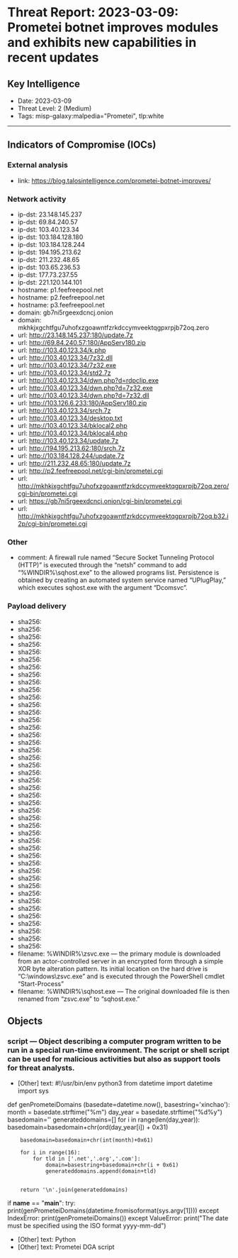 # Threat Report: 2023-03-09: Prometei botnet improves modules and exhibits new capabilities in recent updates


## Key Intelligence
* Date: 2023-03-09
* Threat Level: 2 (Medium)
* Tags: misp-galaxy:malpedia="Prometei", tlp:white

---

## Indicators of Compromise (IOCs)
### External analysis
* link: https://blog.talosintelligence.com/prometei-botnet-improves/

### Network activity
* ip-dst: 23.148.145.237
* ip-dst: 69.84.240.57
* ip-dst: 103.40.123.34
* ip-dst: 103.184.128.180
* ip-dst: 103.184.128.244
* ip-dst: 194.195.213.62
* ip-dst: 211.232.48.65
* ip-dst: 103.65.236.53
* ip-dst: 177.73.237.55
* ip-dst: 221.120.144.101
* hostname: p1.feefreepool.net
* hostname: p2.feefreepool.net
* hostname: p3.feefreepool.net
* domain: gb7ni5rgeexdcncj.onion
* domain: mkhkjxgchtfgu7uhofxzgoawntfzrkdccymveektqgpxrpjb72oq.zero
* url: http://23.148.145.237:180/update.7z
* url: http://69.84.240.57:180/AppServ180.zip
* url: http://103.40.123.34/k.php
* url: http://103.40.123.34/7z32.dll
* url: http://103.40.123.34/7z32.exe
* url: http://103.40.123.34/std2.7z
* url: http://103.40.123.34/dwn.php?d=rdpcIip.exe
* url: http://103.40.123.34/dwn.php?d=7z32.exe
* url: http://103.40.123.34/dwn.php?d=7z32.dll
* url: http://103.126.6.233:180/AppServ180.zip
* url: http://103.40.123.34/srch.7z
* url: http://103.40.123.34/desktop.txt
* url: http://103.40.123.34/bklocal2.php
* url: http://103.40.123.34/bklocal4.php
* url: http://103.40.123.34/update.7z
* url: http://194.195.213.62:180/srch.7z
* url: http://103.184.128.244/update.7z
* url: http://211.232.48.65:180/update.7z
* url: http://p2.feefreepool.net/cgi-bin/prometei.cgi
* url: http://mkhkjxgchtfgu7uhofxzgoawntfzrkdccymveektqgpxrpjb72oq.zero/cgi-bin/prometei.cgi
* url: https://gb7ni5rgeexdcncj.onion/cgi-bin/prometei.cgi
* url: http://mkhkjxgchtfgu7uhofxzgoawntfzrkdccymveektqgpxrpjb72oq.b32.i2p/cgi-bin/prometei.cgi

### Other
* comment: A firewall rule named “Secure Socket Tunneling Protocol (HTTP)” is executed through the “netsh” command to add “%WINDIR%\sqhost.exe” to the allowed programs list. Persistence is obtained by creating an automated system service named “UPlugPlay,” which executes sqhost.exe with the argument “Dcomsvc”.

### Payload delivery
* sha256: <sha256>
* sha256: <sha256>
* sha256: <sha256>
* sha256: <sha256>
* sha256: <sha256>
* sha256: <sha256>
* sha256: <sha256>
* sha256: <sha256>
* sha256: <sha256>
* sha256: <sha256>
* sha256: <sha256>
* sha256: <sha256>
* sha256: <sha256>
* sha256: <sha256>
* sha256: <sha256>
* sha256: <sha256>
* sha256: <sha256>
* sha256: <sha256>
* sha256: <sha256>
* sha256: <sha256>
* sha256: <sha256>
* sha256: <sha256>
* sha256: <sha256>
* sha256: <sha256>
* sha256: <sha256>
* sha256: <sha256>
* sha256: <sha256>
* sha256: <sha256>
* sha256: <sha256>
* sha256: <sha256>
* sha256: <sha256>
* sha256: <sha256>
* sha256: <sha256>
* sha256: <sha256>
* sha256: <sha256>
* sha256: <sha256>
* sha256: <sha256>
* sha256: <sha256>
* sha256: <sha256>
* sha256: <sha256>
* sha256: <sha256>
* sha256: <sha256>
* sha256: <sha256>
* sha256: <sha256>
* filename: %WINDIR%\zsvc.exe — the primary module is downloaded from an actor-controlled server in an encrypted form through a simple XOR byte alteration pattern. Its initial location on the hard drive is “C:\windows\zsvc.exe” and is executed through the PowerShell cmdlet “Start-Process”
* filename: %WINDIR%\sqhost.exe — The original downloaded file is then renamed from “zsvc.exe” to “sqhost.exe.”

## Objects
### script — Object describing a computer program written to be run in a special run-time environment. The script or shell script can be used for malicious activities but also as support tools for threat analysts.
* [Other] text: #!/usr/bin/env python3
from datetime import datetime
import sys

def genPrometeiDomains (basedate=datetime.now(), basestring='xinchao'):
    	month = basedate.strftime("%m")
    	day_year = basedate.strftime("%d%y")
    	basedomain=''
    	generateddomains=[]
    	for i in range(len(day_year)):
        	basedomain=basedomain+chr(ord(day_year[i]) + 0x31)
   	 
    	basedomain=basedomain+chr(int(month)+0x61)
   	 
    	for i in range(16):
        	for tld in ['.net','.org','.com']:
            	domain=basestring+basedomain+chr(i + 0x61)
            	generateddomains.append(domain+tld)


    	return '\n'.join(generateddomains)


if __name__ == "__main__":
	try:
    	    print(genPrometeiDomains(datetime.fromisoformat(sys.argv[1])))
	except IndexError:
    	    print(genPrometeiDomains())
	except ValueError:
    	    print("The date must be specified using the ISO format yyyy-mm-dd")
* [Other] text: Python
* [Other] text: Prometei DGA script
